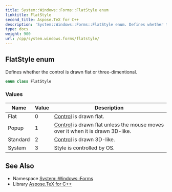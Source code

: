 ```yaml
---
title: System::Windows::Forms::FlatStyle enum
linktitle: FlatStyle
second_title: Aspose.TeX for C++
description: 'System::Windows::Forms::FlatStyle enum. Defines whether the control is drawn flat or three-dimentional in C++.'
type: docs
weight: 900
url: /cpp/system.windows.forms/flatstyle/
---
```

## FlatStyle enum


Defines whether the control is drawn flat or three-dimentional.

```cpp
enum class FlatStyle
```

### Values

| Name | Value | Description |
| --- | --- | --- |
| Flat | 0 | [Control](../control/) is drawn flat. |
| Popup | 1 | [Control](../control/) is drawn flat unless the mouse moves over it when it is drawn 3D-like. |
| Standard | 2 | [Control](../control/) is drawn 3D-like. |
| System | 3 | Style is controlled by OS. |

## See Also

* Namespace [System::Windows::Forms](../)
* Library [Aspose.TeX for C++](../../)
